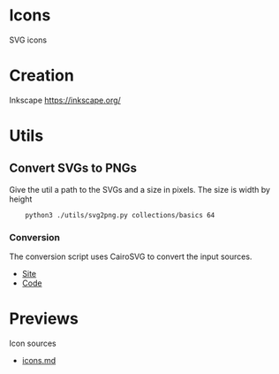 # Icons
SVG icons
# Creation
Inkscape
https://inkscape.org/

# Utils
## Convert SVGs to PNGs

Give the util a path to the SVGs and a size in pixels. The size is width by height

```
    python3 ./utils/svg2png.py collections/basics 64
```

### Conversion
The conversion script uses CairoSVG to convert the input sources.

*  [Site](https://cairosvg.org/)
*  [Code](https://github.com/Kozea/CairoSVG/blob/master/cairosvg/__init__.py#L53)
    
# Previews
Icon sources

*  [icons.md](icons.md)
